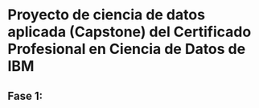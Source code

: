# Proyecto de ciencia de datos aplicada (Capstone) del Certificado Profesional en Ciencia de Datos de IBM
## Fase 1:

